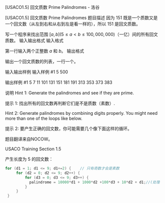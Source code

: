 



[USACO1.5] 回文质数 Prime Palindromes - 洛谷














[USACO1.5] 回文质数 Prime Palindromes
题目描述
因为 $151$ 既是一个质数又是一个回文数（从左到右和从右到左是看一样的），所以 $151$ 是回文质数。

写一个程序来找出范围 $[a,b] (5 \le a < b \le 100,000,000)$（一亿）间的所有回文质数。
输入输出格式
输入格式

第一行输入两个正整数 $a$ 和 $b$。
输出格式

输出一个回文质数的列表，一行一个。

输入输出样例
输入样例 #1
5 500

输出样例 #1
5
7
11
101
131
151
181
191
313
353
373
383

说明
Hint 1: Generate the palindromes and see if they are prime.

提示 1: 找出所有的回文数再判断它们是不是质数（素数）.


Hint 2: Generate palindromes by combining digits properly. You might need more than one of the loops like below.

提示 2: 要产生正确的回文数，你可能需要几个像下面这样的循环。


题目翻译来自NOCOW。

USACO Training Section 1.5


产生长度为 $5$ 的回文数：

```cpp
for (d1 = 1; d1 <= 9; d1+=2) {    // 只有奇数才会是素数
     for (d2 = 0; d2 <= 9; d2++) {
         for (d3 = 0; d3 <= 9; d3++) {
           palindrome = 10000*d1 + 1000*d2 +100*d3 + 10*d2 + d1;//(处理回文数...)
         }
     }
 }

```






